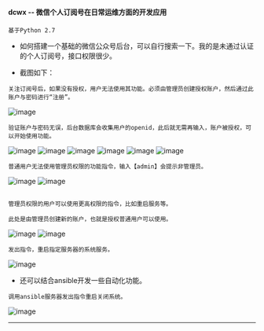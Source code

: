 #### **dcwx -- 微信个人订阅号在日常运维方面的开发应用**

``` 
基于Python 2.7
```

- 如何搭建一个基础的微信公众号后台，可以自行搜索一下。我的是未通过认证的个人订阅号，接口权限很少。


- 截图如下：

```
关注订阅号后，如果没有授权，用户无法使用其功能。必须由管理员创建授权账户，然后通过此账户与密码进行“注册”。
```

![image](https://github.com/dayerong/dcwx/blob/master/screenshots/png-1.png?raw=true)

```
验证账户与密码无误，后台数据库会收集用户的openid，此后就无需再输入，账户被授权，可以开始使用功能。
```
![image](https://github.com/dayerong/dcwx/blob/master/screenshots/png-2.png?raw=true)
![image](https://github.com/dayerong/dcwx/blob/master/screenshots/png-3.png?raw=true)
![image](https://github.com/dayerong/dcwx/blob/master/screenshots/png-4.png?raw=true)
![image](https://github.com/dayerong/dcwx/blob/master/screenshots/png-5.png?raw=true)
![image](https://github.com/dayerong/dcwx/blob/master/screenshots/png-6.png?raw=true)
![image](https://github.com/dayerong/dcwx/blob/master/screenshots/png-7.png?raw=true)

```
普通用户无法使用管理员权限的功能指令，输入【admin】会提示非管理员。
```

![image](https://github.com/dayerong/dcwx/blob/master/screenshots/png-8.png?raw=true)
![image](https://github.com/dayerong/dcwx/blob/master/screenshots/png-12.png?raw=true)

```

管理员权限的用户可以使用更高权限的指令，比如重启服务等。

此处是由管理员创建新的账户，也就是授权普通用户可以使用。
```

![image](https://github.com/dayerong/dcwx/blob/master/screenshots/png-9.png?raw=true)
![image](https://github.com/dayerong/dcwx/blob/master/screenshots/png-10.png?raw=true)

```
发出指令，重启指定服务器的系统服务。
```

![image](https://github.com/dayerong/dcwx/blob/master/screenshots/png-11.png?raw=true)



- 还可以结合ansible开发一些自动化功能。


```
调用ansible服务器发出指令重启关闭系统。
```
![image](https://github.com/dayerong/dcwx/blob/master/screenshots/png-12.png?raw=true)

---

